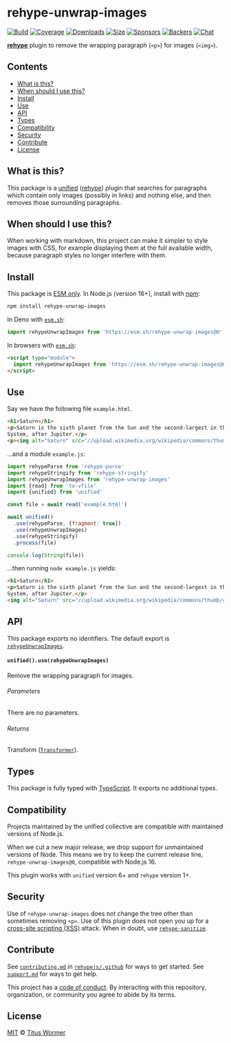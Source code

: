 # rehype-unwrap-images

[![Build][badge-build-image]][badge-build-url]
[![Coverage][badge-coverage-image]][badge-coverage-url]
[![Downloads][badge-downloads-image]][badge-downloads-url]
[![Size][badge-size-image]][badge-size-url]
[![Sponsors][badge-sponsors-image]][badge-collective-url]
[![Backers][badge-backers-image]][badge-collective-url]
[![Chat][badge-chat-image]][badge-chat-url]

**[rehype][github-rehype]** plugin to remove the wrapping paragraph (`<p>`) for
images (`<img>`).

## Contents

* [What is this?](#what-is-this)
* [When should I use this?](#when-should-i-use-this)
* [Install](#install)
* [Use](#use)
* [API](#api)
* [Types](#types)
* [Compatibility](#compatibility)
* [Security](#security)
* [Contribute](#contribute)
* [License](#license)

## What is this?

This package is a [unified][github-unified]
([rehype][github-rehype])
plugin that searches for paragraphs which contain only images
(possibly in links)
and nothing else,
and then removes those surrounding paragraphs.

## When should I use this?

When working with markdown,
this project can make it simpler to style images with CSS,
for example displaying them at the full available width,
because paragraph styles no longer interfere with them.

## Install

This package is [ESM only][github-gist-esm].
In Node.js (version 16+), install with [npm][npm-install]:

```sh
npm install rehype-unwrap-images
```

In Deno with [`esm.sh`][esmsh]:

```js
import rehypeUnwrapImages from 'https://esm.sh/rehype-unwrap-images@0'
```

In browsers with [`esm.sh`][esmsh]:

```html
<script type="module">
  import rehypeUnwrapImages from 'https://esm.sh/rehype-unwrap-images@0?bundle'
</script>
```

## Use

Say we have the following file `example.html`.

```html
<h1>Saturn</h1>
<p>Saturn is the sixth planet from the Sun and the second-largest in the Solar
System, after Jupiter.</p>
<p><img alt="Saturn" src="//upload.wikimedia.org/wikipedia/commons/thumb/c/c7/Saturn_during_Equinox.jpg/300px-Saturn_during_Equinox.jpg"></p>
```

…and a module `example.js`:

```js
import rehypeParse from 'rehype-parse'
import rehypeStringify from 'rehype-stringify'
import rehypeUnwrapImages from 'rehype-unwrap-images'
import {read} from 'to-vfile'
import {unified} from 'unified'

const file = await read('example.html')

await unified()
  .use(rehypeParse, {fragment: true})
  .use(rehypeUnwrapImages)
  .use(rehypeStringify)
  .process(file)

console.log(String(file))
```

…then running `node example.js` yields:

```html
<h1>Saturn</h1>
<p>Saturn is the sixth planet from the Sun and the second-largest in the Solar
System, after Jupiter.</p>
<img alt="Saturn" src="//upload.wikimedia.org/wikipedia/commons/thumb/c/c7/Saturn_during_Equinox.jpg/300px-Saturn_during_Equinox.jpg">
```

## API

This package exports no identifiers.
The default export is [`rehypeUnwrapImages`][api-rehype-unwrap-images].

#### `unified().use(rehypeUnwrapImages)`

Remove the wrapping paragraph for images.

###### Parameters

There are no parameters.

###### Returns

Transform ([`Transformer`][github-unified-transformer]).

## Types

This package is fully typed with [TypeScript][].
It exports no additional types.

## Compatibility

Projects maintained by the unified collective are compatible with maintained
versions of Node.js.

When we cut a new major release, we drop support for unmaintained versions of
Node.
This means we try to keep the current release line, `rehype-unwrap-images@0`,
compatible with Node.js 16.

This plugin works with `unified` version 6+ and `rehype` version 1+.

## Security

Use of `rehype-unwrap-images` does not change the tree other than sometimes
removing `<p>`.
Use of this plugin does not open you up for a
[cross-site scripting (XSS)][wiki-xss] attack.
When in doubt,
use [`rehype-sanitize`][github-rehype-sanitize].

## Contribute

See [`contributing.md`][health-contributing] in [`rehypejs/.github`][health]
for ways to get started.
See [`support.md`][health-support] for ways to get help.

This project has a [code of conduct][health-coc].
By interacting with this repository, organization, or community you agree to
abide by its terms.

## License

[MIT][file-license] © [Titus Wormer][wooorm]

<!-- Definitions -->

[api-rehype-unwrap-images]: #unifieduserehypeunwrapimages

[badge-backers-image]: https://opencollective.com/unified/backers/badge.svg

[badge-build-image]: https://github.com/rehypejs/rehype-unwrap-images/actions/workflows/main.yml/badge.svg

[badge-build-url]: https://github.com/rehypejs/rehype-unwrap-images/actions

[badge-collective-url]: https://opencollective.com/unified

[badge-coverage-image]: https://img.shields.io/codecov/c/github/rehypejs/rehype-unwrap-images.svg

[badge-coverage-url]: https://codecov.io/github/rehypejs/rehype-unwrap-images

[badge-downloads-image]: https://img.shields.io/npm/dm/rehype-unwrap-images.svg

[badge-downloads-url]: https://www.npmjs.com/package/rehype-unwrap-images

[badge-size-image]: https://img.shields.io/bundlejs/size/rehype-unwrap-images

[badge-size-url]: https://bundlejs.com/?q=rehype-unwrap-images

[badge-sponsors-image]: https://opencollective.com/unified/sponsors/badge.svg

[badge-chat-image]: https://img.shields.io/badge/chat-discussions-success.svg

[badge-chat-url]: https://github.com/rehypejs/rehype/discussions

[esmsh]: https://esm.sh

[file-license]: license

[github-gist-esm]: https://gist.github.com/sindresorhus/a39789f98801d908bbc7ff3ecc99d99c

[github-rehype]: https://github.com/rehypejs/rehype

[github-rehype-sanitize]: https://github.com/rehypejs/rehype-sanitize

[github-unified]: https://github.com/unifiedjs/unified

[github-unified-transformer]: https://github.com/unifiedjs/unified#transformer

[health-coc]: https://github.com/rehypejs/.github/blob/main/code-of-conduct.md

[health-contributing]: https://github.com/rehypejs/.github/blob/main/contributing.md

[health-support]: https://github.com/rehypejs/.github/blob/main/support.md

[health]: https://github.com/rehypejs/.github

[npm-install]: https://docs.npmjs.com/cli/install

[typescript]: https://www.typescriptlang.org

[wooorm]: https://wooorm.com

[wiki-xss]: https://en.wikipedia.org/wiki/Cross-site_scripting
